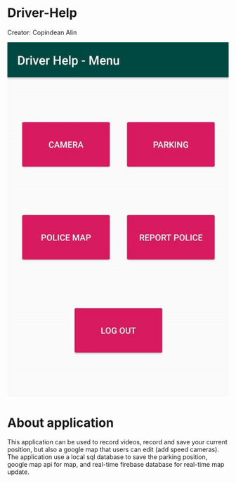 # Driver-Help
Creator: 
Copindean Alin


![Screenshot](driver-menu.png)


# About application

This application can be used to record videos, record and save your current position, but also a google map that users can edit (add speed cameras). The application use a local sql database to save the parking position, google map api for map, and real-time firebase database for real-time map update.
